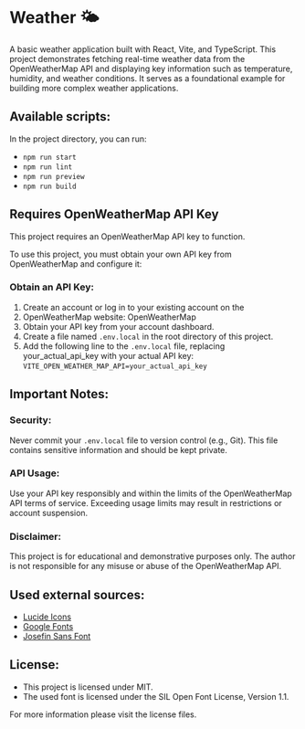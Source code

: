 # Weather 🌤

A basic weather application built with React, Vite, and TypeScript. This project demonstrates fetching real-time weather data from the OpenWeatherMap API and displaying key information such as temperature, humidity, and weather conditions. It serves as a foundational example for building more complex weather applications.

## Available scripts:

In the project directory, you can run:

- `npm run start`
- `npm run lint`
- `npm run preview`
- `npm run build`

## Requires OpenWeatherMap API Key

This project requires an OpenWeatherMap API key to function.

To use this project, you must obtain your own API key from OpenWeatherMap and configure it:

### Obtain an API Key:

1. Create an account or log in to your existing account on the
2. OpenWeatherMap website: OpenWeatherMap
3. Obtain your API key from your account dashboard.
4. Create a file named `.env.local` in the root directory of this project.
5. Add the following line to the `.env.local` file, replacing your_actual_api_key with your actual API key: `VITE_OPEN_WEATHER_MAP_API=your_actual_api_key`

## Important Notes:

### Security:

Never commit your `.env.local` file to version control (e.g., Git).
This file contains sensitive information and should be kept private.

### API Usage:

Use your API key responsibly and within the limits of the OpenWeatherMap API terms of service.
Exceeding usage limits may result in restrictions or account suspension.

### Disclaimer:

This project is for educational and demonstrative purposes only. The author is not responsible for any misuse or abuse of the OpenWeatherMap API.

## Used external sources:

- [Lucide Icons](https://lucide.dev)
- [Google Fonts](https://fonts.google.com/specimen/Josefin+Sans)
- [Josefin Sans Font](https://github.com/googlefonts/josefinsans)

## License:

- This project is licensed under MIT.
- The used font is licensed under the SIL Open Font License, Version 1.1.

For more information please visit the license files.
